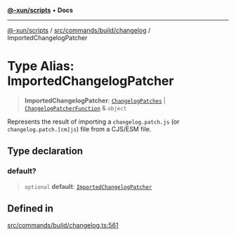 [**@-xun/scripts**](../../../../../README.md) • **Docs**

***

[@-xun/scripts](../../../../../README.md) / [src/commands/build/changelog](../README.md) / ImportedChangelogPatcher

# Type Alias: ImportedChangelogPatcher

> **ImportedChangelogPatcher**: [`ChangelogPatches`](ChangelogPatches.md) \| [`ChangelogPatcherFunction`](ChangelogPatcherFunction.md) & `object`

Represents the result of importing a `changelog.patch.js` (or
`changelog.patch.[cm]js`) file from a CJS/ESM file.

## Type declaration

### default?

> `optional` **default**: [`ImportedChangelogPatcher`](ImportedChangelogPatcher.md)

## Defined in

[src/commands/build/changelog.ts:561](https://github.com/Xunnamius/xscripts/blob/d89809b1811fb99fb24fbfe0c6960a0e087bcc27/src/commands/build/changelog.ts#L561)
